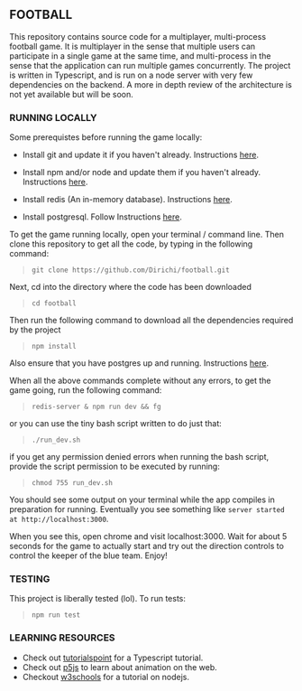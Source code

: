 ## FOOTBALL

This repository contains source code for a multiplayer, multi-process football game. It is multiplayer in the sense that multiple users can participate in a single game at the same time, and multi-process in the sense that the application can run multiple games concurrently. The project is written in Typescript, and is run on a node server with very few dependencies on the backend. A more in depth review of the architecture is not yet available but will be soon.

### RUNNING LOCALLY

Some prerequistes before running the game locally:
- Install git and update it if you haven't already. Instructions [here](https://git-scm.com/book/en/v2/Getting-Started-Installing-Git).
- Install npm and/or node and update them if you haven't already. Instructions [here](https://www.npmjs.com/get-npm).

- Install redis (An in-memory database). Instructions [here](https://redis.io/topics/quickstart).

- Install postgresql. Follow Instructions [here](https://www.postgresql.org/download/).

To get the game running locally, open your terminal / command line. Then clone this repository to get all the code, by typing in the following command:

> ```git clone https://github.com/Dirichi/football.git```

Next, cd into the directory where the code has been downloaded

> ```cd football```

Then run the following command to download all the dependencies required by the project

> ```npm install```

Also ensure that you have postgres up and running. Instructions [here](https://www.postgresql.org/docs/9.1/server-start.html).

When all the above commands complete without any errors, to get the game going, run the following command:

> ```redis-server & npm run dev && fg```

or you can use the tiny bash script written to do just that:

> ```./run_dev.sh```

if you get any permission denied errors when running the bash script, provide the script permission to be executed by running:

> ```chmod 755 run_dev.sh```

You should see some output on your terminal while the app compiles in preparation for running. Eventually you see something like `server started at http://localhost:3000`.

When you see this, open chrome and visit localhost:3000. Wait for about 5 seconds for the game to actually start and try out the direction controls to control the keeper of the blue team. Enjoy!

### TESTING

This project is liberally tested (lol). To run tests:

> ```npm run test```

### LEARNING RESOURCES

- Check out [tutorialspoint](https://www.tutorialspoint.com/typescript/) for a Typescript tutorial.
- Check out [p5js](http://p5js.org/learn/) to learn about animation on the web.
- Checkout [w3schools](https://www.w3schools.com/nodejs/) for a tutorial on nodejs.

